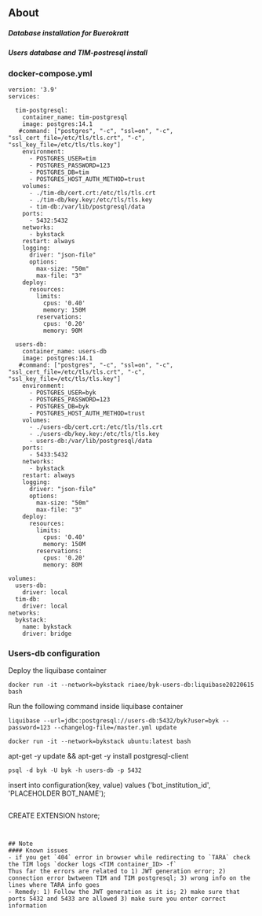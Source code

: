 ## About
##### Database installation for Buerokratt

##### Users database and TIM-postresql install

### docker-compose.yml
```
version: '3.9'
services:

  tim-postgresql:
    container_name: tim-postgresql
    image: postgres:14.1
   #command: ["postgres", "-c", "ssl=on", "-c", "ssl_cert_file=/etc/tls/tls.crt", "-c", "ssl_key_file=/etc/tls/tls.key"]
    environment:
      - POSTGRES_USER=tim
      - POSTGRES_PASSWORD=123
      - POSTGRES_DB=tim
      - POSTGRES_HOST_AUTH_METHOD=trust
    volumes:
      - ./tim-db/cert.crt:/etc/tls/tls.crt
      - ./tim-db/key.key:/etc/tls/tls.key
      - tim-db:/var/lib/postgresql/data
    ports:
      - 5432:5432
    networks:
      - bykstack
    restart: always
    logging:
      driver: "json-file"
      options:
        max-size: "50m"
        max-file: "3"
    deploy:
      resources:
        limits:
          cpus: '0.40'
          memory: 150M
        reservations:
          cpus: '0.20'
          memory: 90M

  users-db:
    container_name: users-db
    image: postgres:14.1
   #command: ["postgres", "-c", "ssl=on", "-c", "ssl_cert_file=/etc/tls/tls.crt", "-c", "ssl_key_file=/etc/tls/tls.key"]
    environment:
      - POSTGRES_USER=byk
      - POSTGRES_PASSWORD=123
      - POSTGRES_DB=byk
      - POSTGRES_HOST_AUTH_METHOD=trust
    volumes:
      - ./users-db/cert.crt:/etc/tls/tls.crt
      - ./users-db/key.key:/etc/tls/tls.key
      - users-db:/var/lib/postgresql/data
    ports:
      - 5433:5432
    networks:
      - bykstack
    restart: always
    logging:
      driver: "json-file"
      options:
        max-size: "50m"
        max-file: "3"
    deploy:
      resources:
        limits:
          cpus: '0.40'
          memory: 150M
        reservations:
          cpus: '0.20'
          memory: 80M

volumes:
  users-db:
    driver: local
  tim-db:
    driver: local
networks:
  bykstack:
    name: bykstack
    driver: bridge
```
### Users-db configuration
Deploy the liquibase container
```
docker run -it --network=bykstack riaee/byk-users-db:liquibase20220615 bash
```
Run the following command inside liquibase container
```
liquibase --url=jdbc:postgresql://users-db:5432/byk?user=byk --password=123 --changelog-file=/master.yml update
```

```
docker run -it --network=bykstack ubuntu:latest bash
```
apt-get -y update && apt-get -y install postgresql-client
```
psql -d byk -U byk -h users-db -p 5432
```
insert into configuration(key, value) values ('bot_institution_id', 'PLACEHOLDER BOT_NAME');
```
```
CREATE EXTENSION hstore;
```


## Note
#### Known issues
- if you get `404` error in browser while redirecting to `TARA` check the TIM logs `docker logs <TIM container_ID> -f`
Thus far the errors are related to 1) JWT generation error; 2) connection error bwtween TIM and TIM postgresql; 3) wrong info on the lines where TARA info goes
- Remedy: 1) Follow the JWT generation as it is; 2) make sure that ports 5432 and 5433 are allowed 3) make sure you enter correct information

